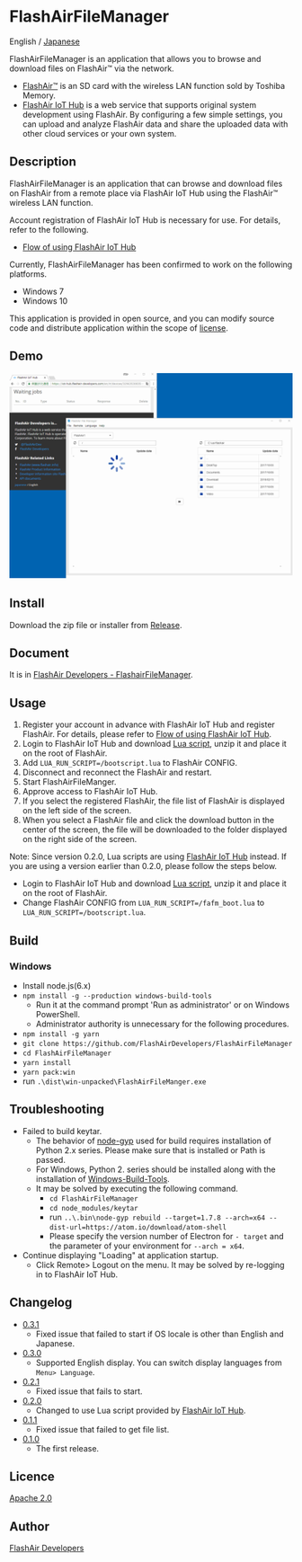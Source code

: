 FlashAirFileManager
====

English / [Japanese](https://github.com/FlashAirDevelopers/FlashAirFileManager/blob/master/README.ja.md)

FlashAirFileManager is an application that allows you to browse and download files on FlashAir™ via the network.
- [FlashAir™](http://www.flashair.info) is an SD card with the wireless LAN function sold by Toshiba Memory.
- [FlashAir IoT Hub](https://iot-hub.flashair-developers.com) is a web service that supports original system development using FlashAir. By configuring a few simple settings, you can upload and analyze FlashAir data and share the uploaded data with other cloud services or your own system.

## Description

FlashAirFileManager is an application that can browse and download files on FlashAir from a remote place via FlashAir IoT Hub using the FlashAir™ wireless LAN function.

Account registration of FlashAir IoT Hub is necessary for use. For details, refer to the following.
- [Flow of using FlashAir IoT Hub](https://www.flashair-developers.com/en/documents/tutorials/iot-hub/1/)

Currently, FlashAirFileManager has been confirmed to work on the following platforms.
- Windows 7
- Windows 10

This application is provided in open source, and you can modify source code and distribute application within the scope of [license](https://github.com/FlashAirDevelopers/FlashAirFileManager/blob/master/LICENSE.txt).

## Demo

![FlashAirFileManager Demo](https://github.com/FlashAirDevelopers/FlashAirFileManager/blob/master/img/doc/demo.gif)

## Install

Download the zip file or installer from [Release](https://github.com/FlashAirDevelopers/FlashAirFileManager/releases).

## Document

It is in [FlashAir Developers - FlashairFileManager](https://www.flashair-developers.com/en/documents/tutorials/iot-hub/9/).

## Usage

1. Register your account in advance with FlashAir IoT Hub and register FlashAir. For details, please refer to [Flow of using FlashAir IoT Hub](https://www.flashair-developers.com/en/documents/tutorials/iot-hub/1/).
2. Login to FlashAir IoT Hub and download [Lua script](https://iot-hub.flashair-developers.com/en/static/flashair-scripts.zip), unzip it and place it on the root of FlashAir.
3. Add `LUA_RUN_SCRIPT=/bootscript.lua` to FlashAir CONFIG.
4. Disconnect and reconnect the FlashAir and restart.
5. Start FlashAirFileManger.
6. Approve access to FlashAir IoT Hub.
7. If you select the registered FlashAir, the file list of FlashAir is displayed on the left side of the screen.
8. When you select a FlashAir file and click the download button in the center of the screen, the file will be downloaded to the folder displayed on the right side of the screen.

Note: Since version 0.2.0, Lua scripts are using [FlashAir IoT Hub](https://iot-hub.flashair-developers.com) instead. If you are using a version earlier than 0.2.0, please follow the steps below.

- Login to FlashAir IoT Hub and download [Lua script](https://iot-hub.flashair-developers.com/en/static/flashair-scripts.zip), unzip it and place it on the root of FlashAir.
- Change FlashAir CONFIG from `LUA_RUN_SCRIPT=/fafm_boot.lua` to` LUA_RUN_SCRIPT=/bootscript.lua`.

## Build

### Windows

- Install node.js(6.x)
- `npm install -g --production windows-build-tools`
   - Run it at the command prompt 'Run as administrator' or on Windows PowerShell.
   - Administrator authority is unnecessary for the following procedures.
- `npm install -g yarn`
- `git clone https://github.com/FlashAirDevelopers/FlashAirFileManager`
- `cd FlashAirFileManager`
- `yarn install`
- `yarn pack:win`
- run `.\dist\win-unpacked\FlashAirFileManger.exe`

## Troubleshooting

- Failed to build keytar.
   - The behavior of [node-gyp](https://github.com/nodejs/node-gyp) used for build requires installation of Python 2.x series. Please make sure that is installed or Path is passed.
   - For Windows, Python 2. series should be installed along with the installation of [Windows-Build-Tools](https://github.com/felixrieseberg/windows-build-tools).
   - It may be solved by executing the following command.
      - `cd FlashAirFileManager`
      - `cd node_modules/keytar`
      - run `..\.bin\node-gyp rebuild --target=1.7.8 --arch=x64 --dist-url=https://atom.io/download/atom-shell`
      - Please specify the version number of Electron for `- target` and the parameter of your environment for `--arch = x64`.
- Continue displaying "Loading" at application startup.
    - Click Remote> Logout on the menu. It may be solved by re-logging in to FlashAir IoT Hub.

## Changelog

- [0.3.1](https://github.com/FlashAirDevelopers/FlashAirFileManager/releases/tag/v0.3.1)
   - Fixed issue that failed to start if OS locale is other than English and Japanese.
- [0.3.0](https://github.com/FlashAirDevelopers/FlashAirFileManager/releases/tag/v0.3.0)
   - Supported English display. You can switch display languages from `Menu> Language`.
- [0.2.1](https://github.com/FlashAirDevelopers/FlashAirFileManager/releases/tag/v0.2.1)
   - Fixed issue that fails to start.
- [0.2.0](https://github.com/FlashAirDevelopers/FlashAirFileManager/releases/tag/v0.2.0)
   - Changed to use Lua script provided by [FlashAir IoT Hub](https://iot-hub.flashair-developers.com).
- [0.1.1](https://github.com/FlashAirDevelopers/FlashAirFileManager/releases/tag/v0.1.1)
   - Fixed issue that failed to get file list.
- [0.1.0](https://github.com/FlashAirDevelopers/FlashAirFileManager/releases/tag/v0.1.0)
   - The first release.

## Licence

[Apache 2.0](https://github.com/FlashAirDevelopers/FlashAirFileManager/blob/master/LICENSE.txt)

## Author

[FlashAir Developers](https://github.com/FlashAirDevelopers)
